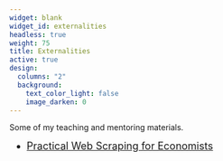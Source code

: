 ```yaml
---
widget: blank
widget_id: externalities
headless: true
weight: 75
title: Externalities
active: true
design:
  columns: "2"
  background:
    text_color_light: false
    image_darken: 0
---
```

S﻿ome of my teaching and mentoring materials.

<ul style="font-size: 18px; text-align: justify; margin-top: 12px; margin-bottom: 5px;">
    <li><a href="https://github.com/mjavadshamsi/web-scraping-economists/blob/main/web_scraping_toturial.pdf" style="font-size: 18px; text-align: justify;"> Practical Web Scraping for Economists </a></li>
</ul>